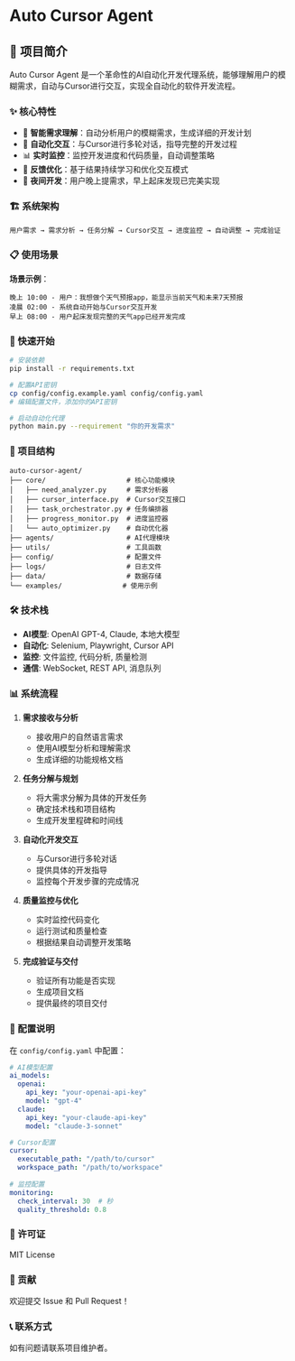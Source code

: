 # Auto Cursor Agent

## 🎯 项目简介

Auto Cursor Agent 是一个革命性的AI自动化开发代理系统，能够理解用户的模糊需求，自动与Cursor进行交互，实现全自动化的软件开发流程。

### ✨ 核心特性

- 🧠 **智能需求理解**：自动分析用户的模糊需求，生成详细的开发计划
- 🤖 **自动化交互**：与Cursor进行多轮对话，指导完整的开发过程
- 📊 **实时监控**：监控开发进度和代码质量，自动调整策略
- 🔄 **反馈优化**：基于结果持续学习和优化交互模式
- 🌙 **夜间开发**：用户晚上提需求，早上起床发现已完美实现

### 🏗️ 系统架构

```
用户需求 → 需求分析 → 任务分解 → Cursor交互 → 进度监控 → 自动调整 → 完成验证
```

### 📋 使用场景

**场景示例**：
```
晚上 10:00 - 用户：我想做个天气预报app，能显示当前天气和未来7天预报
凌晨 02:00 - 系统自动开始与Cursor交互开发
早上 08:00 - 用户起床发现完整的天气app已经开发完成
```

### 🚀 快速开始

```bash
# 安装依赖
pip install -r requirements.txt

# 配置API密钥
cp config/config.example.yaml config/config.yaml
# 编辑配置文件，添加你的API密钥

# 启动自动化代理
python main.py --requirement "你的开发需求"
```

### 📁 项目结构

```
auto-cursor-agent/
├── core/                    # 核心功能模块
│   ├── need_analyzer.py     # 需求分析器
│   ├── cursor_interface.py  # Cursor交互接口
│   ├── task_orchestrator.py # 任务编排器
│   ├── progress_monitor.py  # 进度监控器
│   └── auto_optimizer.py    # 自动优化器
├── agents/                  # AI代理模块
├── utils/                   # 工具函数
├── config/                  # 配置文件
├── logs/                    # 日志文件
├── data/                    # 数据存储
└── examples/               # 使用示例
```

### 🛠️ 技术栈

- **AI模型**: OpenAI GPT-4, Claude, 本地大模型
- **自动化**: Selenium, Playwright, Cursor API
- **监控**: 文件监控, 代码分析, 质量检测
- **通信**: WebSocket, REST API, 消息队列

### 📊 系统流程

1. **需求接收与分析**
   - 接收用户的自然语言需求
   - 使用AI模型分析和理解需求
   - 生成详细的功能规格文档

2. **任务分解与规划**
   - 将大需求分解为具体的开发任务
   - 确定技术栈和项目结构
   - 生成开发里程碑和时间线

3. **自动化开发交互**
   - 与Cursor进行多轮对话
   - 提供具体的开发指导
   - 监控每个开发步骤的完成情况

4. **质量监控与优化**
   - 实时监控代码变化
   - 运行测试和质量检查
   - 根据结果自动调整开发策略

5. **完成验证与交付**
   - 验证所有功能是否实现
   - 生成项目文档
   - 提供最终的项目交付

### 🔧 配置说明

在 `config/config.yaml` 中配置：

```yaml
# AI模型配置
ai_models:
  openai:
    api_key: "your-openai-api-key"
    model: "gpt-4"
  claude:
    api_key: "your-claude-api-key"
    model: "claude-3-sonnet"

# Cursor配置
cursor:
  executable_path: "/path/to/cursor"
  workspace_path: "/path/to/workspace"
  
# 监控配置
monitoring:
  check_interval: 30  # 秒
  quality_threshold: 0.8
```

### 📝 许可证

MIT License

### 🤝 贡献

欢迎提交 Issue 和 Pull Request！

### 📞 联系方式

如有问题请联系项目维护者。
